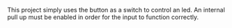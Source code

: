 This project simply uses the button as a switch to control an led. An internal pull up must be enabled in order for the input to function correctly.
